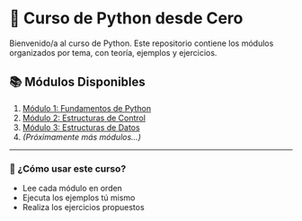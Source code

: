 # 📘 Curso de Python desde Cero

Bienvenido/a al curso de Python. Este repositorio contiene los módulos organizados por tema, con teoría, ejemplos y ejercicios.

## 📚 Módulos Disponibles

1. [Módulo 1: Fundamentos de Python](./modulo1/README.md)
2. [Módulo 2: Estructuras de Control](./modulo2/README.md)
3. [Módulo 3: Estructuras de Datos](./modulo3/README.md)
4. *(Próximamente más módulos...)*

---

### 🚀 ¿Cómo usar este curso?

- Lee cada módulo en orden
- Ejecuta los ejemplos tú mismo
- Realiza los ejercicios propuestos
